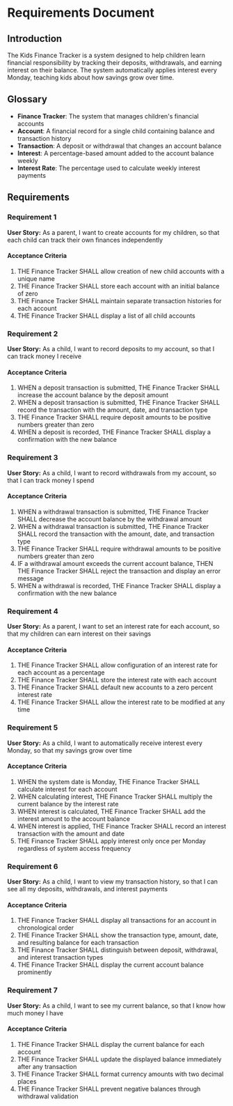 # Requirements Document

## Introduction

The Kids Finance Tracker is a system designed to help children learn financial responsibility by tracking their deposits, withdrawals, and earning interest on their balance. The system automatically applies interest every Monday, teaching kids about how savings grow over time.

## Glossary

- **Finance Tracker**: The system that manages children's financial accounts
- **Account**: A financial record for a single child containing balance and transaction history
- **Transaction**: A deposit or withdrawal that changes an account balance
- **Interest**: A percentage-based amount added to the account balance weekly
- **Interest Rate**: The percentage used to calculate weekly interest payments

## Requirements

### Requirement 1

**User Story:** As a parent, I want to create accounts for my children, so that each child can track their own finances independently

#### Acceptance Criteria

1. THE Finance Tracker SHALL allow creation of new child accounts with a unique name
2. THE Finance Tracker SHALL store each account with an initial balance of zero
3. THE Finance Tracker SHALL maintain separate transaction histories for each account
4. THE Finance Tracker SHALL display a list of all child accounts

### Requirement 2

**User Story:** As a child, I want to record deposits to my account, so that I can track money I receive

#### Acceptance Criteria

1. WHEN a deposit transaction is submitted, THE Finance Tracker SHALL increase the account balance by the deposit amount
2. WHEN a deposit transaction is submitted, THE Finance Tracker SHALL record the transaction with the amount, date, and transaction type
3. THE Finance Tracker SHALL require deposit amounts to be positive numbers greater than zero
4. WHEN a deposit is recorded, THE Finance Tracker SHALL display a confirmation with the new balance

### Requirement 3

**User Story:** As a child, I want to record withdrawals from my account, so that I can track money I spend

#### Acceptance Criteria

1. WHEN a withdrawal transaction is submitted, THE Finance Tracker SHALL decrease the account balance by the withdrawal amount
2. WHEN a withdrawal transaction is submitted, THE Finance Tracker SHALL record the transaction with the amount, date, and transaction type
3. THE Finance Tracker SHALL require withdrawal amounts to be positive numbers greater than zero
4. IF a withdrawal amount exceeds the current account balance, THEN THE Finance Tracker SHALL reject the transaction and display an error message
5. WHEN a withdrawal is recorded, THE Finance Tracker SHALL display a confirmation with the new balance

### Requirement 4

**User Story:** As a parent, I want to set an interest rate for each account, so that my children can earn interest on their savings

#### Acceptance Criteria

1. THE Finance Tracker SHALL allow configuration of an interest rate for each account as a percentage
2. THE Finance Tracker SHALL store the interest rate with each account
3. THE Finance Tracker SHALL default new accounts to a zero percent interest rate
4. THE Finance Tracker SHALL allow the interest rate to be modified at any time

### Requirement 5

**User Story:** As a child, I want to automatically receive interest every Monday, so that my savings grow over time

#### Acceptance Criteria

1. WHEN the system date is Monday, THE Finance Tracker SHALL calculate interest for each account
2. WHEN calculating interest, THE Finance Tracker SHALL multiply the current balance by the interest rate
3. WHEN interest is calculated, THE Finance Tracker SHALL add the interest amount to the account balance
4. WHEN interest is applied, THE Finance Tracker SHALL record an interest transaction with the amount and date
5. THE Finance Tracker SHALL apply interest only once per Monday regardless of system access frequency

### Requirement 6

**User Story:** As a child, I want to view my transaction history, so that I can see all my deposits, withdrawals, and interest payments

#### Acceptance Criteria

1. THE Finance Tracker SHALL display all transactions for an account in chronological order
2. THE Finance Tracker SHALL show the transaction type, amount, date, and resulting balance for each transaction
3. THE Finance Tracker SHALL distinguish between deposit, withdrawal, and interest transaction types
4. THE Finance Tracker SHALL display the current account balance prominently

### Requirement 7

**User Story:** As a child, I want to see my current balance, so that I know how much money I have

#### Acceptance Criteria

1. THE Finance Tracker SHALL display the current balance for each account
2. THE Finance Tracker SHALL update the displayed balance immediately after any transaction
3. THE Finance Tracker SHALL format currency amounts with two decimal places
4. THE Finance Tracker SHALL prevent negative balances through withdrawal validation
